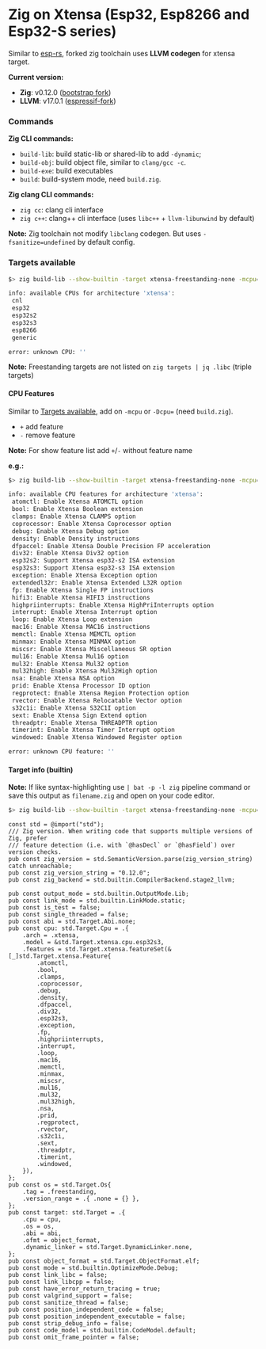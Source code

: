 # Zig on Xtensa (Esp32, Esp8266 and Esp32-S series)

Similar to [esp-rs](https://github.com/espressif/rust-esp32-example/blob/main/docs/rust-on-xtensa.md), forked zig toolchain uses **LLVM codegen** for xtensa target.

**Current version:**

- **Zig**: v0.12.0 ([bootstrap fork](https://github.com/kassane/zig-espressif-bootstrap))
- **LLVM**: v17.0.1 ([espressif-fork](https://github.com/espressif/llvm-project))


### Commands

**Zig CLI commands:**

- `build-lib`: build static-lib or shared-lib to add `-dynamic`;
- `build-obj`: build object file, similar to `clang/gcc -c`.
- `build-exe`: build executables
- `build`: build-system mode, need `build.zig`.

**Zig clang CLI commands:**

- `zig cc`: clang cli interface
- `zig c++`: clang++ cli interface (uses `libc++` + `llvm-libunwind` by default)

**Note:** Zig toolchain not modify `libclang` codegen. But uses `-fsanitize=undefined` by default config.

### Targets available

```bash
$> zig build-lib --show-builtin -target xtensa-freestanding-none -mcpu=(empty or any text)

info: available CPUs for architecture 'xtensa':
 cnl
 esp32
 esp32s2
 esp32s3
 esp8266
 generic

error: unknown CPU: ''
```

**Note:** Freestanding targets are not listed on `zig targets | jq .libc` (triple targets)

#### CPU Features

Similar to [Targets available](#targets-available), add on `-mcpu` or `-Dcpu=` (need `build.zig`).

- `+` add feature
- `-` remove feature

**Note:** For show feature list add `+`/`-` without feature name

**e.g.:**
```bash
$> zig build-lib --show-builtin -target xtensa-freestanding-none -mcpu=esp32+

info: available CPU features for architecture 'xtensa':
 atomctl: Enable Xtensa ATOMCTL option
 bool: Enable Xtensa Boolean extension
 clamps: Enable Xtensa CLAMPS option
 coprocessor: Enable Xtensa Coprocessor option
 debug: Enable Xtensa Debug option
 density: Enable Density instructions
 dfpaccel: Enable Xtensa Double Precision FP acceleration
 div32: Enable Xtensa Div32 option
 esp32s2: Support Xtensa esp32-s2 ISA extension
 esp32s3: Support Xtensa esp32-s3 ISA extension
 exception: Enable Xtensa Exception option
 extendedl32r: Enable Xtensa Extended L32R option
 fp: Enable Xtensa Single FP instructions
 hifi3: Enable Xtensa HIFI3 instructions
 highpriinterrupts: Enable Xtensa HighPriInterrupts option
 interrupt: Enable Xtensa Interrupt option
 loop: Enable Xtensa Loop extension
 mac16: Enable Xtensa MAC16 instructions
 memctl: Enable Xtensa MEMCTL option
 minmax: Enable Xtensa MINMAX option
 miscsr: Enable Xtensa Miscellaneous SR option
 mul16: Enable Xtensa Mul16 option
 mul32: Enable Xtensa Mul32 option
 mul32high: Enable Xtensa Mul32High option
 nsa: Enable Xtensa NSA option
 prid: Enable Xtensa Processor ID option
 regprotect: Enable Xtensa Region Protection option
 rvector: Enable Xtensa Relocatable Vector option
 s32c1i: Enable Xtensa S32C1I option
 sext: Enable Xtensa Sign Extend option
 threadptr: Enable Xtensa THREADPTR option
 timerint: Enable Xtensa Timer Interrupt option
 windowed: Enable Xtensa Windowed Register option

error: unknown CPU feature: ''
```


#### Target info (builtin)

**Note:** If like syntax-highlighting use `| bat -p -l zig` pipeline command or save this output as `filename.zig` and open on your code editor.

```bash
$> zig build-lib --show-builtin -target xtensa-freestanding-none -mcpu=esp32s3
```
```zig
const std = @import("std");
/// Zig version. When writing code that supports multiple versions of Zig, prefer
/// feature detection (i.e. with `@hasDecl` or `@hasField`) over version checks.
pub const zig_version = std.SemanticVersion.parse(zig_version_string) catch unreachable;
pub const zig_version_string = "0.12.0";
pub const zig_backend = std.builtin.CompilerBackend.stage2_llvm;

pub const output_mode = std.builtin.OutputMode.Lib;
pub const link_mode = std.builtin.LinkMode.static;
pub const is_test = false;
pub const single_threaded = false;
pub const abi = std.Target.Abi.none;
pub const cpu: std.Target.Cpu = .{
    .arch = .xtensa,
    .model = &std.Target.xtensa.cpu.esp32s3,
    .features = std.Target.xtensa.featureSet(&[_]std.Target.xtensa.Feature{
        .atomctl,
        .bool,
        .clamps,
        .coprocessor,
        .debug,
        .density,
        .dfpaccel,
        .div32,
        .esp32s3,
        .exception,
        .fp,
        .highpriinterrupts,
        .interrupt,
        .loop,
        .mac16,
        .memctl,
        .minmax,
        .miscsr,
        .mul16,
        .mul32,
        .mul32high,
        .nsa,
        .prid,
        .regprotect,
        .rvector,
        .s32c1i,
        .sext,
        .threadptr,
        .timerint,
        .windowed,
    }),
};
pub const os = std.Target.Os{
    .tag = .freestanding,
    .version_range = .{ .none = {} },
};
pub const target: std.Target = .{
    .cpu = cpu,
    .os = os,
    .abi = abi,
    .ofmt = object_format,
    .dynamic_linker = std.Target.DynamicLinker.none,
};
pub const object_format = std.Target.ObjectFormat.elf;
pub const mode = std.builtin.OptimizeMode.Debug;
pub const link_libc = false;
pub const link_libcpp = false;
pub const have_error_return_tracing = true;
pub const valgrind_support = false;
pub const sanitize_thread = false;
pub const position_independent_code = false;
pub const position_independent_executable = false;
pub const strip_debug_info = false;
pub const code_model = std.builtin.CodeModel.default;
pub const omit_frame_pointer = false;
```
